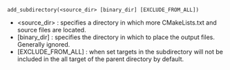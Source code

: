 ```
add_subdirectory(<source_dir> [binary_dir] [EXCLUDE_FROM_ALL])
```

* \<source_dir\> : specifies a directory in which more CMakeLists.txt and source files are located.
* \[binary_dir\] : specifies the directory in which to place the output files. Generally ignored.
* \[EXCLUDE_FROM_ALL\] : when set targets in the subdirectory will not be included in the all target of the parent directory by default.

